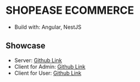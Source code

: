 # SHOPEASE ECOMMERCE

- Build with: Angular, NestJS

## Showcase

- Server: [Github Link](https://github.com/minercreepmc/product-catalog)
- Client for Admin: [Github Link](https://github.com/minercreepmc/shop-ease-dashboard)
- Client for User: [Github Link](https://github.com/minercreepmc/shop-ease-client)






